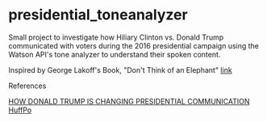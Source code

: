 # presidential_toneanalyzer

Small project to investigate how Hiliary Clinton vs. Donald Trump communicated with voters during the 2016 presidential campaign using the Watson API's tone analyzer to understand their spoken content.

Inspired by George Lakoff's Book, "Don't Think of an Elephant" [link](https://www.amazon.com/ALL-NEW-Dont-Think-Elephant/dp/160358594X)

References

[HOW DONALD TRUMP IS CHANGING PRESIDENTIAL COMMUNICATION](http://news.northeastern.edu/2016/12/how-donald-trump-is-changing-presidential-communication/)
[HuffPo](http://www.huffingtonpost.ca/shari-graydon/donald-trump-communications_b_11572764.html)
